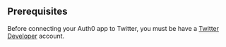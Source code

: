 ## Prerequisites
Before connecting your Auth0 app to Twitter, you must be have a [Twitter Developer](https://developer.twitter.com/) account.
